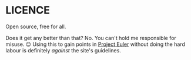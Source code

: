 # LICENCE

Open source, free for all.

Does it get any better than that? No. You can't hold me responsible for misuse.
:wink: Using this to gain points in [Project Euler](https://projecteuler.net/)
without doing the hard labour is definitely _against_ the site's guidelines.